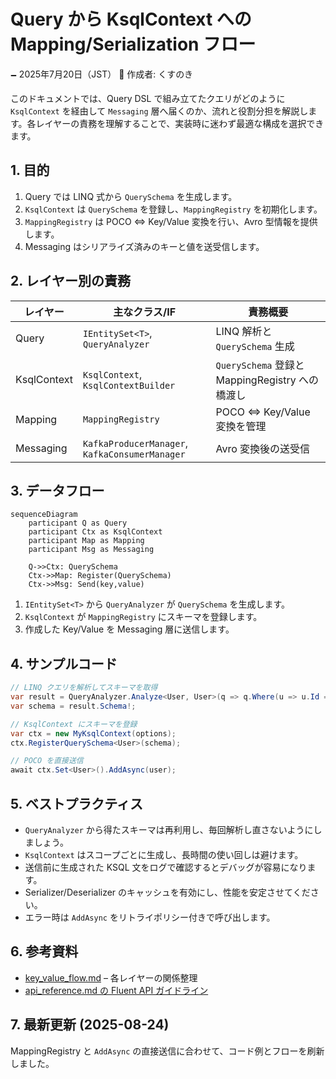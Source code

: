 # Query から KsqlContext への Mapping/Serialization フロー

🗕 2025年7月20日（JST）
🧐 作成者: くすのき

このドキュメントでは、Query DSL で組み立てたクエリがどのように `KsqlContext` を経由して `Messaging` 層へ届くのか、流れと役割分担を解説します。各レイヤーの責務を理解することで、実装時に迷わず最適な構成を選択できます。

## 1. 目的
1. Query では LINQ 式から `QuerySchema` を生成します。
2. `KsqlContext` は `QuerySchema` を登録し、`MappingRegistry` を初期化します。
3. `MappingRegistry` は POCO ⇔ Key/Value 変換を行い、Avro 型情報を提供します。
4. Messaging はシリアライズ済みのキーと値を送受信します。

## 2. レイヤー別の責務
| レイヤー | 主なクラス/IF | 責務概要 |
| --- | --- | --- |
| Query | `IEntitySet<T>`, `QueryAnalyzer` | LINQ 解析と `QuerySchema` 生成 |
| KsqlContext | `KsqlContext`, `KsqlContextBuilder` | `QuerySchema` 登録と MappingRegistry への橋渡し |
| Mapping | `MappingRegistry` | POCO ⇔ Key/Value 変換を管理 |
| Messaging | `KafkaProducerManager`, `KafkaConsumerManager` | Avro 変換後の送受信 |

## 3. データフロー
```mermaid
sequenceDiagram
    participant Q as Query
    participant Ctx as KsqlContext
    participant Map as Mapping
    participant Msg as Messaging

    Q->>Ctx: QuerySchema
    Ctx->>Map: Register(QuerySchema)
    Ctx->>Msg: Send(key,value)
```
1. `IEntitySet<T>` から `QueryAnalyzer` が `QuerySchema` を生成します。
2. `KsqlContext` が `MappingRegistry` にスキーマを登録します。
3. 作成した Key/Value を Messaging 層に送信します。

## 4. サンプルコード
```csharp
// LINQ クエリを解析してスキーマを取得
var result = QueryAnalyzer.Analyze<User, User>(q => q.Where(u => u.Id == 1));
var schema = result.Schema!;

// KsqlContext にスキーマを登録
var ctx = new MyKsqlContext(options);
ctx.RegisterQuerySchema<User>(schema);

// POCO を直接送信
await ctx.Set<User>().AddAsync(user);
```

## 5. ベストプラクティス
- `QueryAnalyzer` から得たスキーマは再利用し、毎回解析し直さないようにしましょう。
- `KsqlContext` はスコープごとに生成し、長時間の使い回しは避けます。
- 送信前に生成された KSQL 文をログで確認するとデバッグが容易になります。
- Serializer/Deserializer のキャッシュを有効にし、性能を安定させてください。
- エラー時は `AddAsync` をリトライポリシー付きで呼び出します。

## 6. 参考資料
- [key_value_flow.md](./key_value_flow.md) – 各レイヤーの関係整理
- [api_reference.md の Fluent API ガイドライン](../api_reference.md#fluent-api-guide)

## 7. 最新更新 (2025-08-24)
MappingRegistry と `AddAsync` の直接送信に合わせて、コード例とフローを刷新しました。
